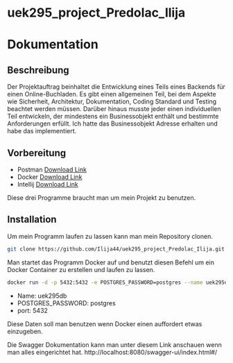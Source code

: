 # uek295_project_Predolac_Ilija

# Dokumentation

## Beschreibung
Der Projektauftrag beinhaltet die Entwicklung eines Teils eines Backends für einen Online-Buchladen. Es gibt einen allgemeinen Teil, bei dem Aspekte wie Sicherheit, Architektur, Dokumentation, Coding Standard und Testing beachtet werden müssen. Darüber hinaus musste jeder einen individuellen Teil entwickeln, der mindestens ein Businessobjekt enthält und bestimmte Anforderungen erfüllt. Ich hatte das Businessobjekt Adresse erhalten und habe das implementiert.
## Vorbereitung

- Postman [Download Link](https://www.postman.com/downloads/)
- Docker [Download Link](https://docs.docker.com/get-docker/)
- Intellij [Download Link](https://www.jetbrains.com/idea/)

Diese drei Programme braucht man um mein Projekt zu benutzen.

## Installation

Um mein Programm laufen zu lassen kann man mein Repository clonen.

```bash
git clone https://github.com/Ilija44/uek295_project_Predolac_Ilija.git
```

Man startet das Programm Docker auf und benutzt diesen Befehl um ein Docker Container zu erstellen und laufen zu lassen.
```bash
docker run -d -p 5432:5432 -e POSTGRES_PASSWORD=postgres --name uek295db postgres
```
- Name: uek295db
- POSTGRES_PASSWORD: postgres
- port: 5432

Diese Daten soll man benutzen wenn Docker einen auffordert etwas einzugeben.

Die Swagger Dokumentation kann man unter diesem Link anschauen wenn man alles eingerichtet hat.
http://localhost:8080/swagger-ui/index.html#/
